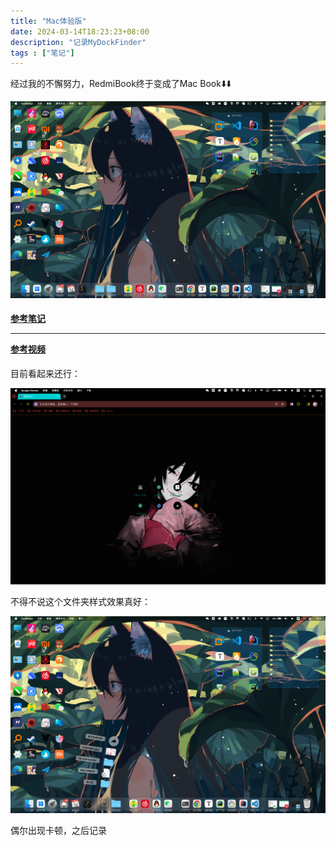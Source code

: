 ```yaml
---
title: "Mac体验版"
date: 2024-03-14T18:23:23+08:00
description: "记录MyDockFinder"
tags : ["笔记"]
---
```


经过我的不懈努力，RedmiBook终于变成了Mac Book⬇️⬇️


![Mac Desk](image.png)

#### [参考笔记](https://blog.csdn.net/aiboqiao/article/details/130496011) <hr/>[参考视频](https://www.bilibili.com/video/BV1344y1z7vi/?spm_id_from=333.999.0.)


目前看起来还行：

![chrome](image-1.png)

不得不说这个文件夹样式效果真好：

![explore](image-2.png)

偶尔出现卡顿，之后记录
